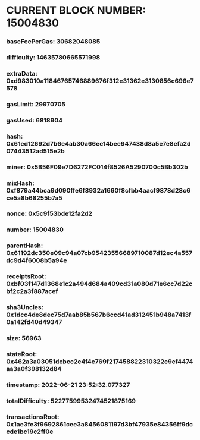 # CURRENT BLOCK NUMBER: 15004830

### baseFeePerGas: 30682048085
### difficulty: 14635780665571998
### extraData: 0xd983010a11846765746889676f312e31362e3130856c696e7578
### gasLimit: 29970705
### gasUsed: 6818904
### hash: 0x61ed12692d7b6e4ab30a66ee14bee947438d8a5e7e8efa2d07443512ad515e2b
### miner: 0x5B56F09e7D6272FC014f8526A5290700c5Bb302b
### mixHash: 0xf879a44bca9d090ffe6f8932a1660f8cfbb4aacf9878d28c6ce5a8b68255b7a5
### nonce: 0x5c9f53bde12fa2d2
### number: 15004830
### parentHash: 0x61192dc350e09c94a07cb95423556689710087d12ec4a557dc9d4f6008b5a94e
### receiptsRoot: 0xbf03f147d1368e1c2a494d684a409cd31a080d71e6cc7d22cbf2c2a3f887acef
### sha3Uncles: 0x1dcc4de8dec75d7aab85b567b6ccd41ad312451b948a7413f0a142fd40d49347
### size: 56963
### stateRoot: 0x462a3a03051dcbcc2e4f4e769f217458822310322e9ef4474aa3a0f398132d84
### timestamp: 2022-06-21 23:52:32.077327
### totalDifficulty: 52277599532474521875169
### transactionsRoot: 0x1ae3fe3f9692861cee3a8456081197d3bf47935e84356ff9dccde1bc19c2ff0e

